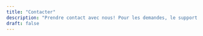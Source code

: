 ```yaml
---
title: "Contacter"
description: "Prendre contact avec nous! Pour les demandes, le support ou les commentaires. "
draft: false
---
```

